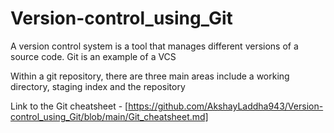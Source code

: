# Version-control_using_Git

A version control system is a tool that manages different versions of a source code. Git is an example of a VCS

Within a git repository, there are three main areas include a working directory, staging index and the repository

Link to the Git cheatsheet - [https://github.com/AkshayLaddha943/Version-control_using_Git/blob/main/Git_cheatsheet.md]
